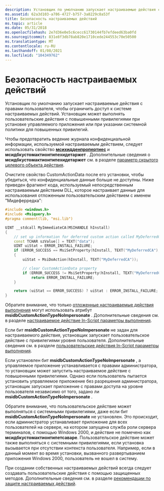 ```yaml
---
description: Установщик по умолчанию запускает настраиваемые действия с правами пользователя, чтобы ограничить доступ к системе настраиваемых действий.
ms.assetid: 62a3d103-a786-4727-b757-3a8229c8a53f
title: Безопасность настраиваемых действий
ms.topic: article
ms.date: 05/31/2018
ms.openlocfilehash: 2e7d36e0e5c6cecc61730144fb7efdeed63ba0fd
ms.sourcegitcommit: 831e8f3db78ab820e1710cede244553c70e50500
ms.translationtype: MT
ms.contentlocale: ru-RU
ms.lasthandoff: 01/08/2021
ms.locfileid: "104349762"
---
```

# <a name="custom-action-security"></a>Безопасность настраиваемых действий

Установщик по умолчанию запускает настраиваемые действия с правами пользователя, чтобы ограничить доступ к системе настраиваемых действий. Установщик может выполнять пользовательские действия с повышенными привилегиями при установке управляемого приложения или при указании системной политики для повышенных привилегий.

Чтобы предотвратить ведение журнала конфиденциальной информации, используемой настраиваемым действием, следует использовать свойство [**мсихидденпропертиес**](msihiddenproperties.md) и **мсидбкустомактионтипехидетаржет** . Дополнительные сведения о **мсидбкустомактионтипехидетаржет** см. в разделе [параметр скрытого целевого объекта действия](custom-action-hidden-target-option.md).

Очистите свойство CustomActionData после его установки, чтобы убедиться, что конфиденциальные данные больше не доступны. Ниже приведен фрагмент кода, используемый непосредственным настраиваемым действием DLL, которое настраивает данные для использования отложенным пользовательским действием с именем "Мидеферредка":


```C++
#include <windows.h>
#include <Msiquery.h>
#pragma comment(lib, "msi.lib")

UINT __stdcall MyImmediateCA(MSIHANDLE hInstall)
{
    // set up information for deferred custom action called MyDeferredCA
    const TCHAR szValue[] = TEXT("data");
    UINT uiStat = ERROR_INSTALL_FAILURE;
    if (ERROR_SUCCESS == MsiSetProperty(hInstall, TEXT("MyDeferredCA"), szValue))
    {
        uiStat = MsiDoAction(hInstall, TEXT("MyDeferredCA"));

        // clear CustomActionData property
        if (ERROR_SUCCESS != MsiSetProperty(hInstall, TEXT("MyDeferredCA"), TEXT("")))
            return ERROR_INSTALL_FAILURE;
    }

    return (uiStat == ERROR_SUCCESS) ? uiStat : ERROR_INSTALL_FAILURE;    
}
```



Обратите внимание, что только [отложенные настраиваемые действия выполнения](deferred-execution-custom-actions.md) могут использовать атрибут **msidbCustomActionTypeNoImpersonate** . Дополнительные сведения см. в разделе [настраиваемое действие In-Script параметры выполнения](custom-action-in-script-execution-options.md).

Если бит **msidbCustomActionTypeNoImpersonate** не задан для настраиваемого действия, установщик запускает пользовательское действие с привилегиями уровня пользователя. Дополнительные сведения см. в разделе [пользовательские действия In-Script параметры выполнения](custom-action-in-script-execution-options.md).

Если установлен бит **msidbCustomActionTypeNoImpersonate** , а управляемое приложение устанавливается с правами администратора, то установщик может запустить настраиваемое действие с повышенными привилегиями. Однако если пользователь пытается установить управляемое приложение без разрешения администратора, установщик запускает приложение с правами доступа на уровне пользователя независимо от того, задано ли **msidbCustomActionTypeNoImpersonate** .

Обратите внимание, что пользовательское действие может выполняться с системными привилегиями, даже если бит **msidbCustomActionTypeNoImpersonate** не установлен. Это происходит, если администратор устанавливает приложение для всех пользователей на сервере, на котором запущена служба роли сервера терминалов, с помощью Windows 2000, и действие не помечено как **мсидбкустомактионтипетсаваре**. Пользовательское действие может также выполняться с системными привилегиями, если установка вызывается при отсутствии контекста пользователя. Например, если в данный момент во время установки, вызванного развертыванием приложения Windows 2000, пользователь не вошел в систему.

При создании собственных настраиваемых действий всегда следует создавать пользовательские действия с помощью защищенных методов. Дополнительные сведения см. в разделе [рекомендации по защите настраиваемых действий](guidelines-for-securing-custom-actions.md).

 

 



